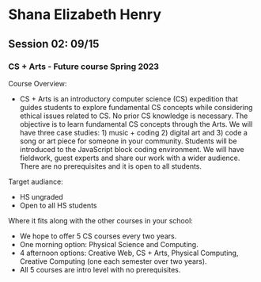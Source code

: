 # Shana Elizabeth Henry

## Session 02: 09/15

### CS + Arts - Future course Spring 2023
Course Overview:

+ CS + Arts is an introductory computer science (CS) expedition that guides students to explore fundamental CS concepts while considering ethical issues related to CS.  No prior CS knowledge is necessary. The objective is to learn fundamental CS concepts through the Arts. We will have three case studies: 1) music + coding  2) digital art  and 3) code a song or art piece for someone in your community. Students will be introduced to the JavaScript block coding environment. We will have fieldwork, guest experts and share our work with a wider audience.  There are no prerequisites and it is open to all students.

Target audiance: 

+ HS ungraded
+ Open to all HS students   

Where it fits along with the other courses in your school: 

+ We hope to offer 5 CS courses every two years.  
+ One morning option: Physical Science and Computing.
+ 4 afternoon options: Creative Web, CS + Arts, Physical Computing, Creative Computing (one each semester over two years). 
+ All 5 courses are intro level with no prerequisites.
